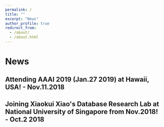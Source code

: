 ```yaml
---
permalink: /
title: ""
excerpt: "News"
author_profile: true
redirect_from: 
  - /about/
  - /about.html
---
```



News
======


Attending AAAI 2019 (Jan.27 2019) at Hawaii, USA! - Nov.11.2018
------

Joining Xiaokui Xiao's Database Research Lab at National University of Singapore from Nov.2018! - Oct.2 2018
------

